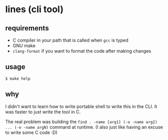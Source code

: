 # lines (cli tool)

## requirements

- C compiler in your path that is called when `gcc` is typed
- GNU make
- `clang-format` if you want to format the code after making changes

## usage

`$ make help`

## why

I didn't want to learn how to write portable shell to write this in the CLI.
It was faster to just write the tool in C.

The real problem was building the
`find . -name [arg1] (-o -name arg2) ... (-o -name argN)` command at runtime.
(I also just like having an excuse to write some C code :D)
